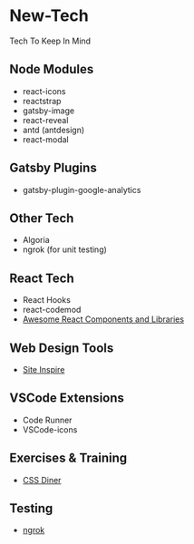 # New-Tech
Tech To Keep In Mind

## Node Modules 
+ react-icons
+ reactstrap
+ gatsby-image
+ react-reveal
+ antd (antdesign)
+ react-modal

## Gatsby Plugins
+ gatsby-plugin-google-analytics

## Other Tech
+ Algoria 
+ ngrok (for unit testing)

## React Tech 
+ React Hooks
+ react-codemod
+ [Awesome React Components and Libraries][2]

## Web Design Tools 
+ [Site Inspire][1]

## VSCode Extensions
+ Code Runner
+ VSCode-icons 

## Exercises & Training 
+ [CSS Diner][3]

## Testing
+ [ngrok][4]




[1]: https://www.siteinspire.com
[2]: https://github.com/brillout/awesome-react-components
[3]: https://flukeout.github.io
[4]: https://ngrok.com